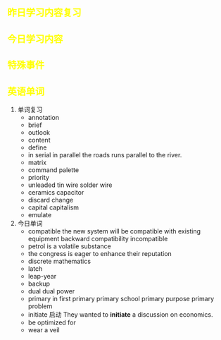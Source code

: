 ## <font color="yellow">昨日学习内容复习</font>
## <font color="yellow">今日学习内容</font>

## <font color="yellow">特殊事件</font>
## <font color="yellow">英语单词</font>
1. 单词复习
	- annotation
	- brief
	- outlook
	- content
	- define
	- in serial   in parallel  the roads runs parallel to the river.
	- matrix
	- command palette
	- priority
	- unleaded tin wire  solder wire
	- ceramics capacitor
	-  discard change
	- capital  capitalism
	- emulate
1. 今日单词
	- compatible  the new system will be compatible with existing equipment        backward compatibility     incompatible
	- petrol is a volatile substance
	- the congress is eager to enhance their reputation 
	- discrete mathematics
	- latch
	- leap-year
	- backup
	- dual  dual power
	- primary in first primary   primary school   primary purpose  primary problem
	- initiate 启动  They wanted to **initiate** a discussion on economics.
	- be optimized for
	- wear a veil


